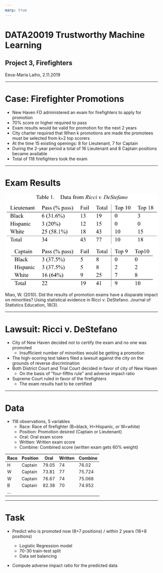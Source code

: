 ```yaml
---
marp: true
---
```


# DATA20019 Trustworthy Machine Learning

## Project 3, Firefighters

Eeva-Maria Laiho, 2.11.2019

---

# Case: Firefighter Promotions

* New Haven FD administered an exam for firefighters to apply for promotion 
* 70% score or higher required to pass
* Exam results would be valid for promotion for the next 2 years 
* City charter required that When k promotions are made the promotees must be selected from k+2 top scorers 
* At the time 15 existing openings: 8 for Lieutenant, 7 for Captain
* During the 2-year period a total of 16 Lieutenant and 8 Captain positions became available
* Total of 118 firefighters took the exam

---

# Exam Results

![Exam results](./exam_results.png)

Miao, W. (2010). Did the results of promotion exams have a disparate impact on minorities? Using statistical evidence in Ricci v. DeStefano. Journal of Statistics Education, 18(3).

---

# Lawsuit: Ricci v. DeStefano

* City of New Haven decided not to certify the exam and no one was promoted
    * Insufficient number of minorities would be getting a promotion 
* The high-scoring test takers filed a lawsuit against the city on the grounds of reverse discrimination
* Both District Court and Trial Court decided in favor of city of New Haven
    * On the basis of "four-fifths rule" and adverse impact ratio 
* Supreme Court ruled in favor of the firefighters
    * The exam results had to be certified



---

# Data

* 118 observations, 5 variables
    * Race: Race of firefighter (B=black, H=Hispanic, or W=white)
    * Position: Promotion desired (Captain or Lieutenant)
    * Oral: Oral exam score
    * Written: Written exam score
    * Combine: Combined score (written exam gets 60% weight)

| Race | Position | Oral | Written | Combine |
| --- | --- | --- | --- | --- |
| H | Captain | 79.05 | 74 | 76.02 |
| W | Captain | 73.81 | 77 | 75.724 |
| W | Captain | 76.67 | 74 | 75.068 |
| B | Captain | 82.38 | 70 | 74.952 |
|...|

---

# Task

* Predict who is promoted now (8+7 positions) / within 2 years (16+8 positions)
    * Logistic Regression model
    * 70-30 train-test split
    * Data set balancing

* Compute adverse impact ratio for the predicted data


